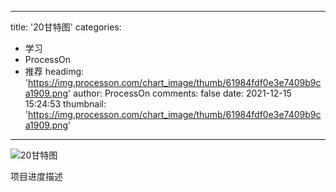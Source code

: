 
---
title: '20甘特图'
categories: 
 - 学习
 - ProcessOn
 - 推荐
headimg: 'https://img.processon.com/chart_image/thumb/61984fdf0e3e7409b9ca1909.png'
author: ProcessOn
comments: false
date: 2021-12-15 15:24:53
thumbnail: 'https://img.processon.com/chart_image/thumb/61984fdf0e3e7409b9ca1909.png'
---

<div>   
<img class="thumb" alt="20甘特图" src="https://img.processon.com/chart_image/thumb/61984fdf0e3e7409b9ca1909.png" referrerpolicy="no-referrer">
<p>项目进度描述</p>  
</div>
            